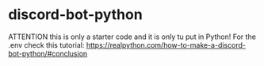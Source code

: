 # discord-bot-python
ATTENTION this is only a starter code and it is only tu put in Python! For the .env check this tutorial: https://realpython.com/how-to-make-a-discord-bot-python/#conclusion
